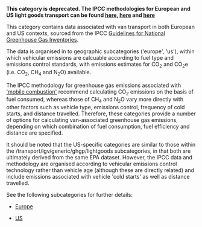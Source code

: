 **This category is deprecated. The IPCC methodologies for European and
US light goods transport can be found
[here](European_road_transport_by_IPCC),
[here](US_road_transport_by_IPCC) and
[here](US_road_transport_with_alternative_fuels_by_IPCC)**

This category contains data associated with van transport in both
European and US contexts, sourced from the IPCC [Guidelines for National
Greenhouse Gas Inventories](http://www.ipcc-nggip.iges.or.jp/).

The data is organised in to geographic subcategories ('europe', 'us'),
within which vehicular emissions are calcuable according to fuel type
and emissions control standards, with emissions estimates for CO<sub>2</sub>
and CO<sub>2</sub>e (i.e. CO<sub>2</sub>, CH<sub>4</sub> and N<sub>2</sub>O) available.

The IPCC methodology for greenhouse gas emissions associated with
['mobile
combustion'](http://www.ipcc-nggip.iges.or.jp/public/2006gl/pdf/2_Volume2/V2_3_Ch3_Mobile_Combustion.pdf)
recommend calculating CO<sub>2</sub> emissions on the basis of fuel consumed,
whereas those of CH<sub>4</sub> and N<sub>2</sub>O vary more directly with other
factors such as vehicle type, emissions control, frequency of cold
starts, and distance travelled. Therefore, these categories provide a
number of options for calculating van-associated greenhouse gas
emissions, depending on which combination of fuel consumption, fuel
efficiency and distance are specified.

It should be noted that the US-specific categories are similar to those
within the /transport/lgv/generic/ghgp/lightgoods subcategories, in that
both are ultimately derived from the same EPA dataset. However, the IPCC
data and methodology are organised according to vehicular emissions
control technology rather than vehicle age (although these are directly
related) and include emissions associated with vehicle 'cold starts' as
well as distance travelled.

See the following subcategories for further details:

  - [Europe](European_light_goods_transport_IPCC)

<!-- end list -->

  - [US](US_light_goods_transport_IPCC)

